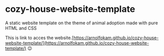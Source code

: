 # cozy-house-website-template
A static website template on the theme of animal adoption made with pure HTML and CSS

This is link to acces the website.[https://arnolfokam.github.io/cozy-house-website-template/](https://arnolfokam.github.io/cozy-house-website-template/) :wink:
